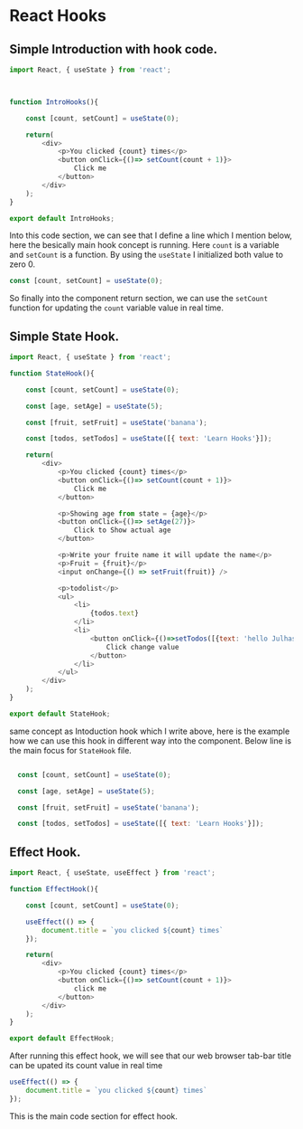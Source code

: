 # React Hooks

## Simple Introduction with hook code.

```js
import React, { useState } from 'react';



function IntroHooks(){

    const [count, setCount] = useState(0);

    return(
        <div>
            <p>You clicked {count} times</p>
            <button onClick={()=> setCount(count + 1)}>
                Click me
            </button>
        </div>
    );
}

export default IntroHooks;

```
Into this code section, we can see that I define a line which I mention below, here the besically main hook
concept is running. Here `count` is a variable and `setCount` is a function. By using the `useState` I initialized both value
to zero 0.

```js
const [count, setCount] = useState(0);

```
So finally into the component return section, we can use the `setCount` function for updating the `count` variable value
in real time.


## Simple State Hook.

```js
import React, { useState } from 'react';

function StateHook(){

    const [count, setCount] = useState(0);

    const [age, setAge] = useState(5);

    const [fruit, setFruit] = useState('banana');

    const [todos, setTodos] = useState([{ text: 'Learn Hooks'}]);

    return(
        <div>
            <p>You clicked {count} times</p>
            <button onClick={()=> setCount(count + 1)}>
                Click me
            </button>

            <p>Showing age from state = {age}</p>
            <button onClick={()=> setAge(27)}>
                Click to Show actual age
            </button>

            <p>Write your fruite name it will update the name</p>
            <p>Fruit = {fruit}</p>
            <input onChange={() => setFruit(fruit)} />

            <p>todolist</p>
            <ul>
                <li>
                    {todos.text}
                </li>
                <li>
                    <button onClick={()=>setTodos([{text: 'hello Julhas'}])}>
                        Click change value
                    </button>
                </li>
            </ul>
        </div>
    );
}

export default StateHook;

```
same concept as Intoduction hook which I write above, here is the example how we can use this hook in different way into the component. Below line is the main focus for `StateHook` file.

```js

  const [count, setCount] = useState(0);

  const [age, setAge] = useState(5);

  const [fruit, setFruit] = useState('banana');

  const [todos, setTodos] = useState([{ text: 'Learn Hooks'}]);

```

## Effect Hook.

```js
import React, { useState, useEffect } from 'react';

function EffectHook(){

    const [count, setCount] = useState(0);

    useEffect(() => {
        document.title = `you clicked ${count} times` 
    });

    return(
        <div>
            <p>You clicked {count} times</p>
            <button onClick={()=> setCount(count + 1)}>
                click me
            </button>
        </div>
    );
}

export default EffectHook;

```

After running this effect hook, we will see that our web browser tab-bar title can be upated its count value in real time 

```js
useEffect(() => {
    document.title = `you clicked ${count} times` 
});

```
This is the main code section for effect hook.
